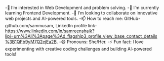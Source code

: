 -👋 I’m interested in Web Development and problem solving.
-🌱 I’m currently learning Frontend Development.
-💞️ I’m looking to collaborate on innovative web projects and AI-powered tools.
-📫 How to reach me: GitHub-github.com/sammusam, LinkedIn profile link-https://www.linkedin.com/in/samreenshaik?lipi=urn%3Ali%3Apage%3Ad_flagship3_profile_view_base_contact_details%3B1QFb9yM7Q2ejEa2B.
-😄 Pronouns: She/Her.
-⚡ Fun fact: I love experimenting with creative coding challenges and building AI-powered tools!

<!---
sammusam/sammusam is a ✨ special ✨ repository because its `README.md` (this file) appears on your GitHub profile.
You can click the Preview link to take a look at your changes.
--->

